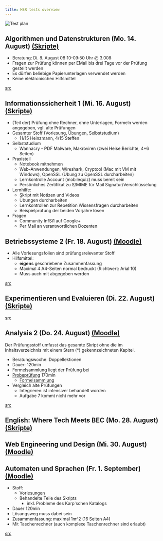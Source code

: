 ```yaml
---
title: HSR tests overview
---
```


![Test plan](./tests.png)

## Algorithmen und Datenstrukturen (Mo. 14. August) [(Skripte)](https://skripte.hsr.ch/Informatik/Fachbereich/Algorithmen_und_Datenstrukturen_1/AD1/)

- Beratung: Di. 8. August 08:10-09:50 Uhr @ 3.008
- Fragen zur Prüfung können per EMail bis drei Tage vor der Prüfung gestellt werden
- Es dürfen beliebige Papierunterlagen verwendet werden
- Keine elektronischen Hilfsmittel

[src](https://skripte.hsr.ch/Informatik/Fachbereich/Algorithmen_und_Datenstrukturen_1/AD1/5_Pruefung/1_InformationenZurPruefung_v1.0.pdf)

## Informationssicherheit 1 (Mi. 16. August) [(Skripte)](https://skripte.hsr.ch/Informatik/Fachbereich/Informationssicherheit_1_-_Grundlagen/InfSi1/)

- (Teil der) Prüfung ohne Rechner, ohne Unterlagen, Formeln werden angegeben, vgl. alte Prüfungen
- Gesamter Stoff (Vorlesung, Übungen, Selbststudium)
  - 11/15 Heinzmann, 4/15 Steffen
- Selbststudium
  - Wannacry - PDF Malware, Makroviren (zwei Heise Berichte, 4+6 Seiten)
- Praxisteil
  - Notebook mitnehmen
  - Web-Anwendungen, Wireshark, Cryptool (Mac mit VM mit Windows), OpenSSL (Übung zu OpenSSL durcharbeiten)
  - Lernkontrolle Account (mobilequiz) muss bereit sein
  - Persönliches Zertifikat zu S/MIME für Mail Signatur/Verschlüsselung
- Lernhilfe:
  - Skript mit Notizen und Videos
  - Übungen durcharbeiten
  - Lernkontrollen zur Repetition Wissensfragen durcharbeiten
  - Beispielprüfung der beiden Vorjahre lösen
- Fragen
  - Community InfSi1 auf Google+
  - Per Mail an verantwortlichen Dozenten

## Betriebssysteme 2 (Fr. 18. August) [(Moodle)](https://moodle.hsr.ch/course/view.php?id=913)

- Alle Vorlesungsfolien sind prüfungsrelevanter Stoff
- Hilfsmittel:
  - **eigens** geschriebene Zusammenfassung
  - Maximal 4 A4-Seiten normal bedruckt (Richtwert: Arial 10)
  - Muss auch mit abgegeben werden

[src](https://moodle.hsr.ch/mod/resource/view.php?id=34894)

## Experimentieren und Evaluieren (Di. 22. August) [(Skripte)](https://skripte.hsr.ch/Informatik/Fachbereich/Experimentieren_und_Evaluieren_fuer_Informatik/ExEv/)

[src](google.com)

## Analysis 2 (Do. 24. August) [(Moodle)](https://moodle.hsr.ch/course/view.php?id=455)

Der Prüfungsstoff umfasst das gesamte Skript ohne die im Inhaltsverzeichnis mit einem Stern (\*) gekennzeichneten Kapitel.

- Beratungswoche: Doppellektionen
- Dauer: 120min
- Formelsammlung liegt der Prüfung bei
- [Probeprüfung](https://moodle.hsr.ch/mod/resource/view.php?id=15206) 170min
  - [Formelsammlung](https://moodle.hsr.ch/mod/resource/view.php?id=34151)
- Vergleich alte Prüfungen
  - Integrieren ist intensiver behandelt worden
  - Aufgabe 7 kommt nicht mehr vor

[src](https://moodle.hsr.ch/mod/page/view.php?id=11893)

## English: Where Tech Meets BEC (Mo. 28. August) [(Skripte)](https://skripte.hsr.ch/Kommunikation_Wirtschaft_Recht/English_Where_Tech_Meets_BEC/TecBEC/)



## Web Engineering und Design (Mi. 30. August) [(Moodle)](https://skripte.hsr.ch/Informatik/Fachbereich/Web_Engineering_+_Design_1/WED1/)



## Automaten und Sprachen (Fr. 1. September) [(Moodle)](https://moodle.hsr.ch/course/view.php?id=106)

- Stoff:
  - Vorlesungen
  - Behandelte Teile des Skripts
    - inkl. Probleme des Karp'schen Katalogs
- Dauer 120min
- Lösungsweg muss dabei sein
- Zusammenfassung: maximal 1m^2 (16 Seiten A4)
- Mit Taschenrechner (auch komplexe Taschenrechner sind erlaubt)

[src](https://moodle.hsr.ch/mod/resource/view.php?id=5119)
